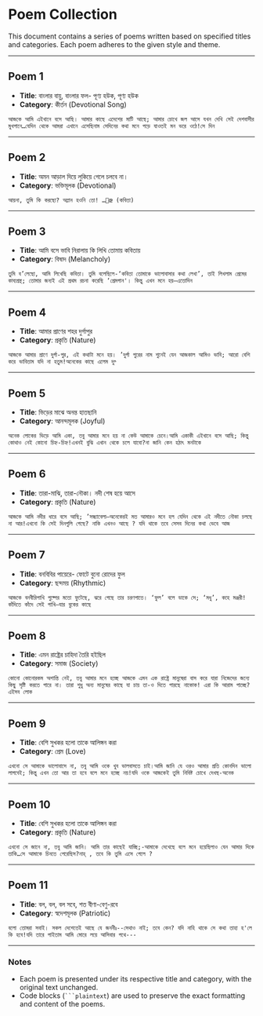 # Poem Collection

This document contains a series of poems written based on specified titles and categories. Each poem adheres to the given style and theme.

---

## Poem 1

- **Title**: বাংলার বায়ু, বাংলার ফল- পূণ্য হউক, পূণ্য হউক
- **Category**: কীর্তন (Devotional Song)

```plaintext
আজকে আমি এইখানে বসে আছি। আমার কাছে এদেশের মাটি আছে; আমার চোখে জল আসে যখন দেখি সেই দেশবাসীর মুখপানে…যেদিন থেকে আমরা এখানে এসেছিনাম সেদিনের কথা মনে পড়ে যাওতই মন ভরে ওঠে!সে দিন
```

---

## Poem 2

- **Title**: অমন আড়াল দিয়ে লুকিয়ে গেলে চলবে না।
- **Category**: ভক্তিমূলক (Devotional)

```plaintext
আয়না, তুমি কি করছো? অম্লান হওনি তো! …‍𖴶œ (কবিতা)
```

---

## Poem 3

- **Title**: আমি বসে ভাবি নিরালায় কি লিখি তোমায় কবিতায়
- **Category**: বিষাদ (Melancholy)

```plaintext
তুমি ব’লেছো, আমি লিখেছি কবিতা। তুমি বলেছিলে-‘কবিতা তোমাকে ভালোবাসার কথা লেখা’, তাই লিখলাম প্রেমের কাব্যগ্রন্থ; তোমার জন্যই এই প্রথম রচনা করেছি ‘প্রেমগান'। কিন্তু এখন মনে হয়–এতোদিন
```

---

## Poem 4

- **Title**: আমার প্রাণের শহর দুর্গাপুর
- **Category**: প্রকৃতি (Nature)

```plaintext
আজকে আমার প্রাণে দুর্গা-পুর, এই কথাটা মনে হয়। ’দুর্গা পুরের নাম শুনেই যেন আজকাল আমিও ভাবি; আরো বেশি করে ভাবিতাম যদি না হতুম!অনেকের কাছে এলেম দুগ্‍
```

---

## Poem 5

- **Title**: ভিড়ের মাঝে অনন্ত হাতছানি
- **Category**: আনন্দমূলক (Joyful)

```plaintext
অনেক লোকের ভিড়ে আমি একা, তবু আমার মনে হয় না কেউ আমাকে চেনে।আমি একাকী এইখানে বসে আছি; কিন্তু কোথাও নেই কোনো চিহ্ন-চিহ্ন!এখনই বুঝি এখান থেকে চলে যাবো?না জানি কেন হঠাৎ মনটাকে
```

---

## Poem 6

- **Title**: তারা-মাঝি, তারা-নৌকা। নদী শেষ হয়ে আসে
- **Category**: প্রকৃতি (Nature)

```plaintext
আজকে আমি নদীর ধারে বসে আছি; ’সন্ধ্যাবেলা—অনেকেরই মত আমারও মনে হল যেদিন থেকে এই নদীতে নৌকা চলছে না আর!এখনো কি সেই দিনগুলি গেছে? নাকি এখনও আছে ? যদি থাকে তবে সেসব দিনের কথা ভেবে আজ
```

---

## Poem 7

- **Title**: বনবিবির পায়েরে- ফোটে বুনো রোদের ফুল
- **Category**: ছন্দময় (Rhythmic)

```plaintext
আজকে বনবীরিপাখি পুষ্পের মতো ফুটেছে, ঝরে গেছে তার চরণপাতে। ‘ফুল’ বলে ডাকে সে; ‘মধু’, কহে মঞ্জরী!কাঁদিতে কাঁদে সেই পাখি—যার বুকের কাছে
```

---

## Poem 8

- **Title**: এমন রাষ্ট্রের চাহিদা তৈরি হইছিল
- **Category**: সমাজ (Society)

```plaintext
কোনো কোনোরকম অশান্তি নেই, তবু আমার মনে হচ্ছে আজকে এমন এক রাষ্ট্রে মানুষেরা বাস করে যারা নিজেদের জন্যে কিছু সৃষ্টি করতে পারে না। তারা শুধু অন্য মানুষের কাছে যা চায় তা-ও দিতে পারছে নাকোক! এরা কি আরাম পাচ্ছে? এইসব লোক
```

---

## Poem 9

- **Title**: বেশি সুখকর হলো তাকে আলিঙ্গন করা
- **Category**: প্রেম (Love)

```plaintext
এখনো সে আমাকে ভালোবাসে না, তবু আমি ওকে খুব ভালবাসতে চাই।আমি জানি যে ওরও আমার প্রতি কোনদিন ভালো লাগবেই; কিন্তু এখন তো আর তা হবে বলে মনে হচ্ছে নয়!যদি ওকে আজকেই তুমি নিবিষ্ট চোখে দেখছ-অনেক
```

---

## Poem 10

- **Title**: বেশি সুখকর হলো তাকে আলিঙ্গন করা
- **Category**: প্রকৃতি (Nature)

```plaintext
এখনো সে জানে না, তবু আমি জানি। আমি তার কাছেই যাচ্ছি;-আমাকে দেখেছে বলে মনে হয়েছিলাও যেন আমার দিকে তাকি…সে আমাকে চিনতে পেরেছিস?নাহ্ , তবে কি তুমি এসে গেলে ?
```

---

## Poem 11

- **Title**: বল, বল, বল সবে, শত বীণা-বেণু-রবে
- **Category**: স্বদেশমূলক (Patriotic)

```plaintext
বলো তোমরা সবাই। সকল দেশেতেই আছে যে জননীঃ--সেথাও নাই; তবে কেন?‌ যদি নাহি থাকে সে কথা তাহা হ'লে কি হবে!যদি তারে পাইতাম আমি মোরে লয়ে আসিবার পথে---
```

---

### Notes
- Each poem is presented under its respective title and category, with the original text unchanged.
- Code blocks (` ```plaintext `) are used to preserve the exact formatting and content of the poems.